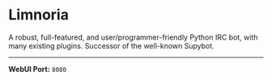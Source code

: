 # Limnoria

A robust, full-featured, and user/programmer-friendly Python IRC bot, with many existing plugins. Successor of the well-known Supybot.

---

**WebUI Port:** `8080`